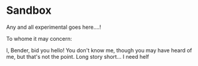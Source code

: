 # Sandbox
Any and all experimental goes here....!

To whome it may concern:

I, Bender, bid you hello! You don't know me, though you may have heard of me, but that's not the point. Long story short... I need helf